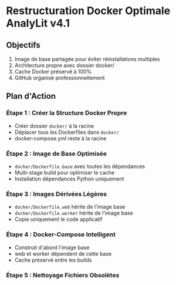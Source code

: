 # Restructuration Docker Optimale AnalyLit v4.1

## Objectifs
1. Image de base partagée pour éviter réinstallations multiples
2. Architecture propre avec dossier docker/
3. Cache Docker préservé à 100%
4. GitHub organisé professionnellement

## Plan d'Action

### Étape 1 : Créer la Structure Docker Propre
- Créer dossier `docker/` à la racine
- Déplacer tous les Dockerfiles dans `docker/`
- docker-compose.yml reste à la racine

### Étape 2 : Image de Base Optimisée
- `docker/Dockerfile.base` avec toutes les dépendances
- Multi-stage build pour optimiser le cache
- Installation dépendances Python uniquement

### Étape 3 : Images Dérivées Légères  
- `docker/Dockerfile.web` hérite de l'image base
- `docker/Dockerfile.worker` hérite de l'image base
- Copie uniquement le code applicatif

### Étape 4 : Docker-Compose Intelligent
- Construit d'abord l'image base
- web et worker dépendent de cette base
- Cache préservé entre les builds

### Étape 5 : Nettoyage Fichiers Obsolètes
